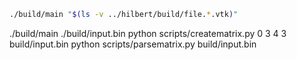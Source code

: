 ```bash
./build/main "$(ls -v ../hilbert/build/file.*.vtk)"
```


./build/main ./build/input.bin
python scripts/creatematrix.py 0 3 4 3 build/input.bin
python scripts/parsematrix.py build/input.bin